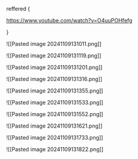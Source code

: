 

reffered {

https://www.youtube.com/watch?v=O4uuPOHfefg


}


![[Pasted image 20241109131011.png]]



![[Pasted image 20241109131119.png]]



![[Pasted image 20241109131201.png]]



![[Pasted image 20241109131316.png]]



![[Pasted image 20241109131355.png]]



![[Pasted image 20241109131533.png]]




![[Pasted image 20241109131552.png]]


![[Pasted image 20241109131621.png]]


![[Pasted image 20241109131733.png]]




![[Pasted image 20241109131822.png]]


